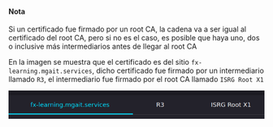 #### Nota
Si un certificado fue firmado por un root CA, la cadena va a ser igual al certificado del root CA, pero si no es el caso, es posible que haya uno, dos o inclusive más intermediarios antes de llegar al root CA

En la imagen se muestra que el certificado es del sitio `fx-learning.mgait.services`, dicho certificado fue firmado por un intermediario llamado `R3`, el intermediario fue firmado por el root CA llamado `ISRG Root X1`

![HFD](https://raw.githubusercontent.com/Fx62/Katacoda-scenario/main/Images/security/chain.png)
